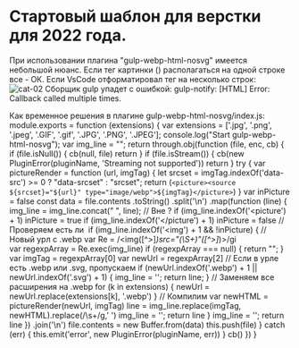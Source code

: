 # Стартовый шаблон для верстки для 2022 года.

При использовании плагина "gulp-webp-html-nosvg" имеется небольшой нюанс. Если тег картинки (<img src="" />) располагаться на одной строке все - ОК. Если VsCode отформатировал тег на несколько строк:
<img
    class="category-card__img"
    src="@img/category/cat-02.png"
    alt="cat-02"
/>
Сборщик gulp упадет с ошибкой: gulp-notify: [HTML] Error: Callback called multiple times.

Как временное решения в плагине gulp-webp-html-nosvg/index.js:
module.exports = function (extensions) {
	var extensions = ['.jpg', '.png', '.jpeg', '.GIF', '.gif', '.JPG', '.PNG', '.JPEG'];
	console.log("Start gulp-webp-html-nosvg");
	var img_line = "";
	return through.obj(function (file, enc, cb) {
		if (file.isNull()) {
			cb(null, file)
			return
		}
		if (file.isStream()) {
			cb(new PluginError(pluginName, 'Streaming not supported'))
			return
		}
		try {
			var pictureRender = function (url, imgTag) {
				let srcset = imgTag.indexOf('data-src') >= 0 ? "data-srcset" : "srcset";
				return (`<picture><source ${srcset}="${url}" type="image/webp">${imgTag}</picture>`)
			}
			var inPicture = false
			const data = file.contents
				.toString()
				.split('\n')
				.map(function (line) {
					img_line = img_line.concat(" ", line);
					// Вне <picture/>?
					if (img_line.indexOf('<picture') + 1) inPicture = true
					if (img_line.indexOf('</picture') + 1) inPicture = false
					// Проверяем есть ли <img/>
					if (img_line.indexOf('<img') + 1 && !inPicture) {
						// Новый урл с .webp
						var Re = /<img([^>]*)src=\"(\S+)\"([^>]*)>/gi			
						var regexpArray = Re.exec(img_line)
						if (regexpArray === null) {
							return "";
						} 
						var imgTag = regexpArray[0]
						var newUrl = regexpArray[2]
						// Если в урле есть .webp или .svg, пропускаем
						if (newUrl.indexOf('.webp') + 1 || newUrl.indexOf('.svg') + 1) {
							img_line = '';
							return line;
						}
						// Заменяем все расширения на .webp
						for (k in extensions) {
							newUrl = newUrl.replace(extensions[k], '.webp')
						}
						// Компилим <picture/>
						var newHTML = pictureRender(newUrl, imgTag)
						line = img_line.replace(imgTag, newHTML).replace(/\s+/g,' ')
						img_line = '';
						return line
					}
					img_line = '';
					return line
				})
				.join('\n')
			file.contents = new Buffer.from(data)
			this.push(file)
		} catch (err) {
			this.emit('error', new PluginError(pluginName, err))
		}
		cb()
	})
}
